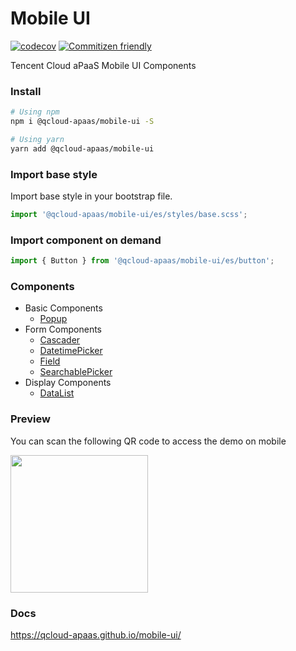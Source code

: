 # Mobile UI

[![codecov](https://codecov.io/gh/qcloud-apaas/mobile-ui/branch/master/graph/badge.svg)](https://codecov.io/gh/qcloud-apaas/mobile-ui)
[![Commitizen friendly](https://img.shields.io/badge/commitizen-friendly-brightgreen.svg)](http://commitizen.github.io/cz-cli/)

Tencent Cloud aPaaS Mobile UI Components

### Install

```bash
# Using npm
npm i @qcloud-apaas/mobile-ui -S

# Using yarn
yarn add @qcloud-apaas/mobile-ui
```

### Import base style

Import base style in your bootstrap file.

```js
import '@qcloud-apaas/mobile-ui/es/styles/base.scss';
```

### Import component on demand

```js
import { Button } from '@qcloud-apaas/mobile-ui/es/button';
```

### Components

- Basic Components
  - [Popup](https://webyom.github.io/pant-react/#/components/popup)
- Form Components
  - [Cascader](https://webyom.github.io/pant-react/#/components/cascader)
  - [DatetimePicker](https://webyom.github.io/pant-react/#/components/datetime-picker)
  - [Field](https://webyom.github.io/pant-react/#/components/field)
  - [SearchablePicker](https://webyom.github.io/pant-react/#/components/searchable-picker)
- Display Components
  - [DataList](https://webyom.github.io/pant-react/#/components/data-list)

### Preview

You can scan the following QR code to access the demo on mobile

<img src="https://qcloud-apaas.github.io/mobile-ui/assets/qr-code.png" width="220" height="220" />

### Docs

https://qcloud-apaas.github.io/mobile-ui/
